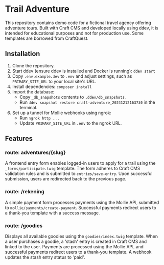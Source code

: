 # Trail Adventure

This repository contains demo code for a fictional travel agency offering adventure tours. Built with Craft CMS and developed locally using ddev, it is intended for educational purposes and not for production use. Some templates are borrowed from CraftQuest.

## Installation

1. Clone the repository.
2. Start ddev (ensure ddev is installed and Docker is running): `ddev start`
3. Copy `.env.example.dev` to `.env` and adjust settings, such as `PRIMARY_SITE_URL` to your local site's URL.
4. Install dependencies: `composer install`
5. Import the database:
    - Copy `_db_snapshots` contents to `.ddev/db_snapshots`.
    - Run `ddev snapshot restore craft-adventure_20241212163730` in the terminal.
6. Set up a tunnel for Mollie webhooks using ngrok:
    - Run `ngrok http ...`
    - Update `PRIMARY_SITE_URL` in `.env` to the ngrok URL.

## Features

### route: adventures/{slug}
A frontend entry form enables logged-in users to apply for a trail using the `_forms/participate.twig` template. The form adheres to Craft CMS validation rules and is submitted to `entries/save-entry`. Upon successful submission, users are redirected back to the previous page.

### route: /rekening
A simple payment form processes payments using the Mollie API, submitted to `mollie/payments/create-payment`. Successful payments redirect users to a thank-you template with a success message.

### route: /goodies
Displays all available goodies using the `goodies/index.twig` template. When a user purchases a goodie, a 'stash' entry is created in Craft CMS and linked to the user. Payments are processed using the Mollie API, and successful payments redirect users to a thank-you template. A webhook updates the stash entry status to 'paid'.
